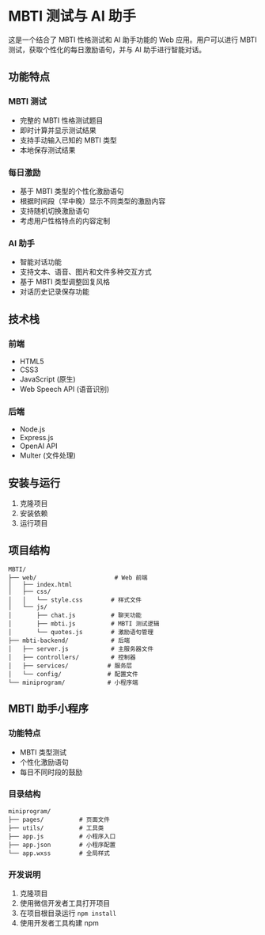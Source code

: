 # MBTI 测试与 AI 助手

这是一个结合了 MBTI 性格测试和 AI 助手功能的 Web 应用。用户可以进行 MBTI 测试，获取个性化的每日激励语句，并与 AI 助手进行智能对话。

## 功能特点

### MBTI 测试
- 完整的 MBTI 性格测试题目
- 即时计算并显示测试结果
- 支持手动输入已知的 MBTI 类型
- 本地保存测试结果

### 每日激励
- 基于 MBTI 类型的个性化激励语句
- 根据时间段（早中晚）显示不同类型的激励内容
- 支持随机切换激励语句
- 考虑用户性格特点的内容定制

### AI 助手
- 智能对话功能
- 支持文本、语音、图片和文件多种交互方式
- 基于 MBTI 类型调整回复风格
- 对话历史记录保存功能

## 技术栈

### 前端
- HTML5
- CSS3
- JavaScript (原生)
- Web Speech API (语音识别)

### 后端
- Node.js
- Express.js
- OpenAI API
- Multer (文件处理)

## 安装与运行

1. 克隆项目
2. 安装依赖
3. 运行项目

## 项目结构

```
MBTI/
├── web/                      # Web 前端
│   ├── index.html
│   ├── css/
│   │   └── style.css        # 样式文件
│   └── js/
│       ├── chat.js          # 聊天功能
│       ├── mbti.js          # MBTI 测试逻辑
│       └── quotes.js        # 激励语句管理
├── mbti-backend/            # 后端
│   ├── server.js            # 主服务器文件
│   ├── controllers/         # 控制器
│   ├── services/           # 服务层
│   └── config/             # 配置文件
└── miniprogram/            # 小程序端
```

## MBTI 助手小程序

### 功能特点
- MBTI 类型测试
- 个性化激励语句
- 每日不同时段的鼓励

### 目录结构
```
miniprogram/
├── pages/          # 页面文件
├── utils/          # 工具类
├── app.js          # 小程序入口
├── app.json        # 小程序配置
└── app.wxss        # 全局样式
```

### 开发说明
1. 克隆项目
2. 使用微信开发者工具打开项目
3. 在项目根目录运行 `npm install`
4. 使用开发者工具构建 npm
        